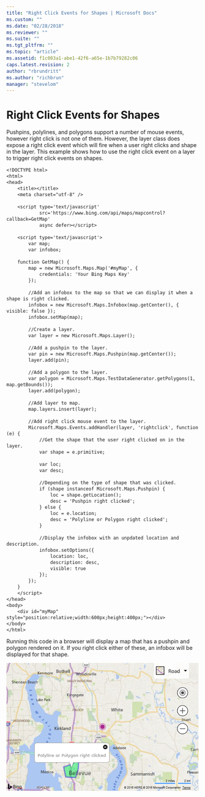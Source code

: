 ```yaml
---
title: "Right Click Events for Shapes | Microsoft Docs"
ms.custom: ""
ms.date: "02/28/2018"
ms.reviewer: ""
ms.suite: ""
ms.tgt_pltfrm: ""
ms.topic: "article"
ms.assetid: f1c003a1-abe1-42f6-a65e-1b7b79282c06
caps.latest.revision: 2
author: "rbrundritt"
ms.author: "richbrun"
manager: "stevelom"
---
```

# Right Click Events for Shapes
Pushpins, polylines, and polygons support a number of mouse events, however right click is not one of them. However, the layer class does expose a right click event which will fire when a user right clicks and shape in the layer. This example shows how to use the right click event on a layer to trigger right click events on shapes.

```
<!DOCTYPE html>
<html>
<head>
    <title></title>
    <meta charset="utf-8" />

    <script type='text/javascript'
            src='https://www.bing.com/api/maps/mapcontrol?callback=GetMap'
            async defer></script>

    <script type='text/javascript'>
        var map;
        var infobox;

    function GetMap() {
        map = new Microsoft.Maps.Map('#myMap', {
            credentials: 'Your Bing Maps Key'
        });

        //Add an infobox to the map so that we can display it when a shape is right clicked.
        infobox = new Microsoft.Maps.Infobox(map.getCenter(), { visible: false });
        infobox.setMap(map);

        //Create a layer.
        var layer = new Microsoft.Maps.Layer();

        //Add a pushpin to the layer.
        var pin = new Microsoft.Maps.Pushpin(map.getCenter());
        layer.add(pin);

        //Add a polygon to the layer.
        var polygon = Microsoft.Maps.TestDataGenerator.getPolygons(1, map.getBounds());
        layer.add(polygon);

        //Add layer to map.
        map.layers.insert(layer);

        //Add right click mouse event to the layer.
        Microsoft.Maps.Events.addHandler(layer, 'rightclick', function (e) {
            //Get the shape that the user right clicked on in the layer.
            var shape = e.primitive;

            var loc;
            var desc;

            //Depending on the type of shape that was clicked.
            if (shape instanceof Microsoft.Maps.Pushpin) {
                loc = shape.getLocation();
                desc = 'Pushpin right clicked';
            } else {
                loc = e.location;
                desc = 'Polyline or Polygon right clicked';
            }

            //Display the infobox with an unpdated location and description.
            infobox.setOptions({
                location: loc,
                description: desc,
                visible: true
            });
        });
    }
    </script>
</head>
<body>
    <div id="myMap" style="position:relative;width:600px;height:400px;"></div>
</body>
</html>
```

Running this code in a browser will display a map that has a pushpin and polygon rendered on it. If you right click either of these, an infobox will be displayed for that shape.

![BMV8_RightClickShapes](../v8-web-control/media/bmv8-rightclickshapes.PNG)